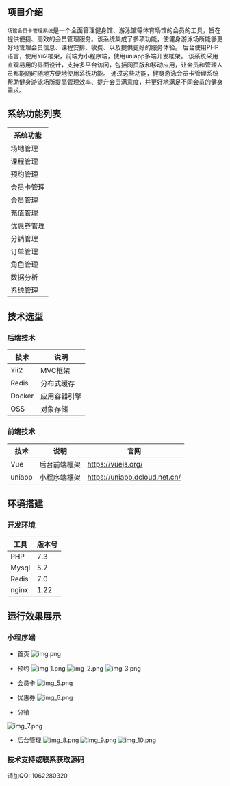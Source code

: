 
## 项目介绍

`场馆会员卡管理系统`是一个全面管理健身馆、游泳馆等体育场馆的会员的工具，旨在提供便捷、高效的会员管理服务。该系统集成了多项功能，使健身游泳场所能够更好地管理会员信息、课程安排、收费、以及提供更好的服务体验。
后台使用PHP语言，使用Yii2框架，前端为小程序端，使用uniapp多端开发框架。
该系统采用直观易用的界面设计，支持多平台访问，包括网页版和移动应用，让会员和管理人员都能随时随地方便地使用系统功能。
通过这些功能，健身游泳会员卡管理系统帮助健身游泳场所提高管理效率、提升会员满意度，并更好地满足不同会员的健身需求。


## 系统功能列表

| 系统功能  |
|-------|
| 场地管理  |
| 课程管理  |
| 预约管理  |
| 会员卡管理 |
| 会员管理  |
| 充值管理  |
| 优惠券管理 |
| 分销管理  |
| 订单管理  |
| 角色管理  |
| 数据分析  |
| 系统管理  |





## 技术选型

### 后端技术

| 技术                   | 说明                 |
|----------------------| -------------------- |
| Yii2                 | MVC框架         |
| Redis                | 分布式缓存           |
| Docker               | 应用容器引擎         |
| OSS                  | 对象存储             |

### 前端技术

| 技术     | 说明     | 官网                           |
|--------|--------| ------------------------------ |
| Vue    | 后台前端框架 | https://vuejs.org/             |
| uniapp | 小程序端框架 | https://uniapp.dcloud.net.cn/       |


## 环境搭建

### 开发环境

| 工具    | 版本号  |
|-------|------|
| PHP   | 7.3  |
| Mysql | 5.7  |
| Redis | 7.0  |
| nginx | 1.22 |


## 运行效果展示

### 小程序端

- 首页
![img.png](img.png)


- 预约
![img_1.png](img_1.png)
![img_2.png](img_2.png)
![img_3.png](img_3.png)

- 会员卡
![img_5.png](img_5.png)

- 优惠券
![img_6.png](img_6.png)

- 分销

![img_7.png](img_7.png)

- 后台管理
![img_8.png](img_8.png)
![img_9.png](img_9.png)
![img_10.png](img_10.png)






### 技术支持或联系获取源码
请加QQ: 1062280320


